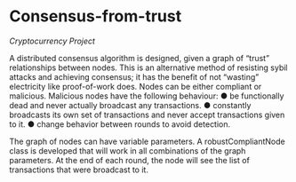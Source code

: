# Consensus-from-trust
*Cryptocurrency Project*

A distributed consensus algorithm is designed, given a graph of “trust” relationships between nodes. This is an alternative method of resisting sybil attacks and achieving consensus; it has the benefit of not “wasting” electricity like proof-of-work does.
Nodes can be either compliant or malicious. Malicious nodes have the following behaviour:
● be functionally dead and never actually broadcast any transactions.
● constantly broadcasts its own set of transactions and never accept transactions given to it.
● change behavior between rounds to avoid detection.

The graph of nodes can have variable parameters. A robust ​CompliantNode​ class is developed that will work in all combinations of the graph parameters. At the end of each round, the node will see the list of transactions that were broadcast to it.
